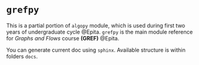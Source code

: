 # `grefpy`

This is a partial portion of `algopy` module, which is used during
first two years of undergraduate cycle @Epita. `grefpy` is the main
module reference for *Graphs and Flows* course **(GREF)** @Epita.

You can generate current doc using `sphinx`. Available structure is
within folders `docs`.
